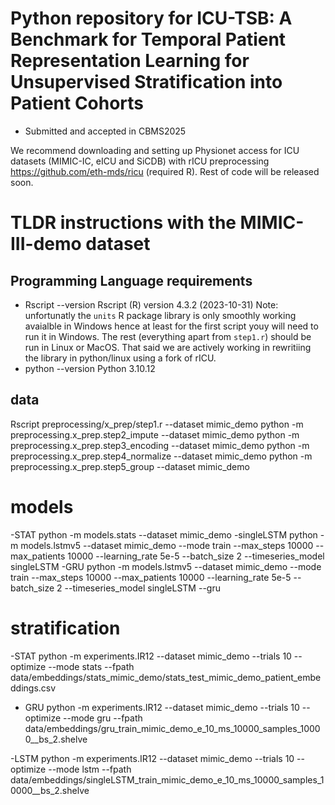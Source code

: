 # Python  repository for ICU-TSB: A Benchmark for Temporal Patient Representation Learning for Unsupervised Stratification into Patient Cohorts 
- Submitted and accepted in CBMS2025

We recommend downloading and setting up Physionet access for ICU datasets (MIMIC-IC, eICU and SiCDB) with rICU preprocessing https://github.com/eth-mds/ricu (required R). 
Rest of code will be released soon.


# TLDR instructions with the MIMIC-III-demo dataset
## Programming Language  requirements 
- Rscript --version 
Rscript  (R) version 4.3.2 (2023-10-31)
Note:  unfortunatly the `units` R package library is only smoothly working avaialble  in Windows hence at least for the first script youy will need to run it in Windows. The rest (everything apart from `step1.r`) should be run in Linux or MacOS.
That said we are actively  working in rewritiing the library in python/linux using a fork of rICU.
- python --version
Python 3.10.12

## data
Rscript preprocessing/x_prep/step1.r --dataset mimic_demo
python -m preprocessing.x_prep.step2_impute --dataset mimic_demo 
python -m preprocessing.x_prep.step3_encoding --dataset mimic_demo
python -m preprocessing.x_prep.step4_normalize --dataset mimic_demo
python -m preprocessing.x_prep.step5_group --dataset mimic_demo

# models
-STAT
python -m models.stats --dataset mimic_demo
-singleLSTM
python -m models.lstmv5 --dataset mimic_demo --mode train --max_steps 10000 --max_patients 10000 --learning_rate 5e-5 --batch_size 2 --timeseries_model singleLSTM
-GRU
python -m models.lstmv5 --dataset mimic_demo --mode train --max_steps 10000 --max_patients 10000 --learning_rate 5e-5 --batch_size 2 --timeseries_model singleLSTM --gru

# stratification
-STAT
python -m experiments.IR12 --dataset mimic_demo --trials 10 --optimize --mode stats --fpath
data/embeddings/stats_mimic_demo/stats_test_mimic_demo_patient_embeddings.csv
- GRU
python -m experiments.IR12 --dataset mimic_demo --trials 10 --optimize --mode gru --fpath data/embeddings/gru_train_mimic_demo_e_10_ms_10000_samples_10000__bs_2.shelve

-LSTM
python -m experiments.IR12 --dataset mimic_demo --trials 10 --optimize --mode lstm --fpath data/embeddings/singleLSTM_train_mimic_demo_e_10_ms_10000_samples_10000__bs_2.shelve       



